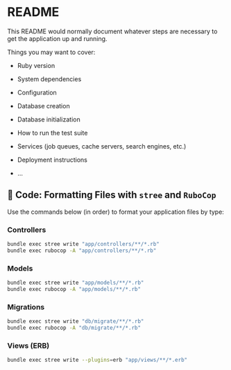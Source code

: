 # README

This README would normally document whatever steps are necessary to get the
application up and running.

Things you may want to cover:

- Ruby version

- System dependencies

- Configuration

- Database creation

- Database initialization

- How to run the test suite

- Services (job queues, cache servers, search engines, etc.)

- Deployment instructions

- ...

## 🔧 Code: Formatting Files with `stree` and `RuboCop`

Use the commands below (in order) to format your application files by type:

### Controllers

```sh
bundle exec stree write "app/controllers/**/*.rb"
bundle exec rubocop -A "app/controllers/**/*.rb"
```

### Models

```sh
bundle exec stree write "app/models/**/*.rb"
bundle exec rubocop -A "app/models/**/*.rb"
```

### Migrations

```sh
bundle exec stree write "db/migrate/**/*.rb"
bundle exec rubocop -A "db/migrate/**/*.rb"
```

### Views (ERB)

```sh
bundle exec stree write --plugins=erb "app/views/**/*.erb"
```

